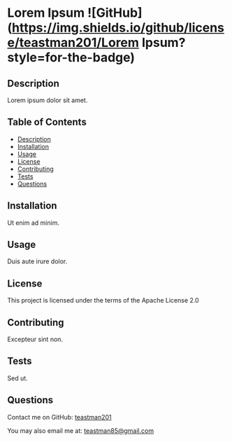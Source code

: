 # Lorem Ipsum ![GitHub](https://img.shields.io/github/license/teastman201/Lorem Ipsum?style=for-the-badge)
  
## Description
Lorem ipsum dolor sit amet.        
  
## Table of Contents
* [Description](#description)
* [Installation](#installation)
* [Usage](#usage)
* [License](#license)
* [Contributing](#contributing)
* [Tests](#tests)
* [Questions](#questions)       
  
## Installation
Ut enim ad minim.
  
## Usage
Duis aute irure dolor.
  
## License
This project is licensed under the terms of the Apache License 2.0
  
## Contributing
Excepteur sint non.        
  
## Tests
Sed ut.
  
## Questions
Contact me on GitHub:
[teastman201](https://github.com/teastman201)
  
You may also email me at:
teastman85@gmail.com